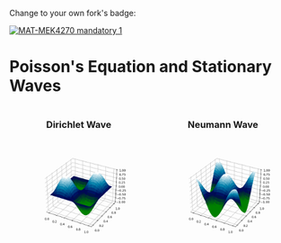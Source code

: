Change to your own fork's badge:

[![MAT-MEK4270 mandatory 1](https://github.com/Alessimc/matmek_mandatory1/actions/workflows/main.yml/badge.svg)](https://github.com/Alessimc/matmek_mandatory1/actions/workflows/main.yml)

# Poisson's Equation and Stationary Waves

<div style="display: flex; align-items: flex-start; gap: 10px;">
  <div style="display: inline-block; text-align: center;">
    <h3>Dirichlet Wave</h3>
    <img src="report/wavemovie_dirichlet.gif" alt="Title for GIF 1" width="300"/>
  </div>
  <div style="display: inline-block; text-align: center;">
    <h3>Neumann Wave</h3>
    <img src="report/wavemovie_neumann.gif" alt="Title for GIF 2" width="300"/>
  </div>
</div>
